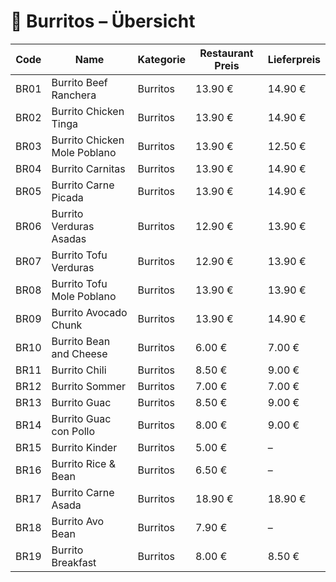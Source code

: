 # 🌯 Burritos – Übersicht

| Code | Name                          | Kategorie | Restaurant Preis | Lieferpreis |
|------|-------------------------------|-----------|------------------|-------------|
| BR01 | Burrito Beef Ranchera         | Burritos  | 13.90 €          | 14.90 €     |
| BR02 | Burrito Chicken Tinga         | Burritos  | 13.90 €          | 14.90 €     |
| BR03 | Burrito Chicken Mole Poblano  | Burritos  | 13.90 €          | 12.50 €     |
| BR04 | Burrito Carnitas              | Burritos  | 13.90 €          | 14.90 €     |
| BR05 | Burrito Carne Picada          | Burritos  | 13.90 €          | 14.90 €     |
| BR06 | Burrito Verduras Asadas       | Burritos  | 12.90 €          | 13.90 €     |
| BR07 | Burrito Tofu Verduras         | Burritos  | 12.90 €          | 13.90 €     |
| BR08 | Burrito Tofu Mole Poblano     | Burritos  | 13.90 €          | 13.90 €     |
| BR09 | Burrito Avocado Chunk         | Burritos  | 13.90 €          | 14.90 €     |
| BR10 | Burrito Bean and Cheese       | Burritos  | 6.00 €           | 7.00 €      |
| BR11 | Burrito Chili                 | Burritos  | 8.50 €           | 9.00 €      |
| BR12 | Burrito Sommer                | Burritos  | 7.00 €           | 7.00 €      |
| BR13 | Burrito Guac                  | Burritos  | 8.50 €           | 9.00 €      |
| BR14 | Burrito Guac con Pollo        | Burritos  | 8.00 €           | 9.00 €      |
| BR15 | Burrito Kinder                | Burritos  | 5.00 €           | –           |
| BR16 | Burrito Rice & Bean           | Burritos  | 6.50 €           | –           |
| BR17 | Burrito Carne Asada           | Burritos  | 18.90 €          | 18.90 €     |
| BR18 | Burrito Avo Bean              | Burritos  | 7.90 €           | –           |
| BR19 | Burrito Breakfast             | Burritos  | 8.00 €           | 8.50 €      |
